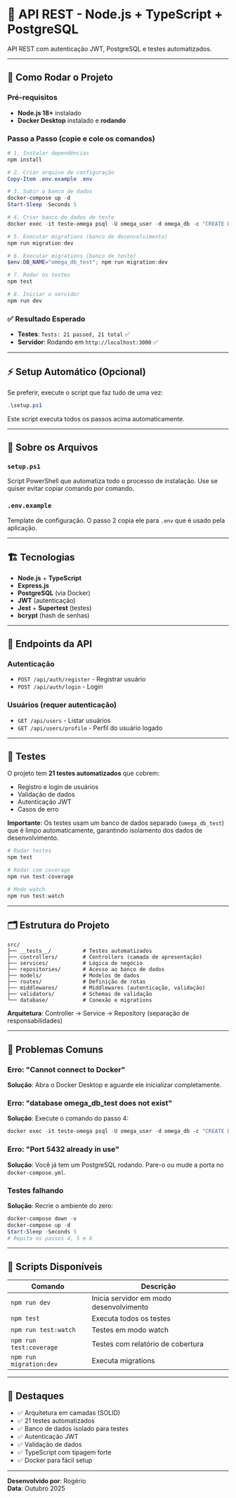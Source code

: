 # 🎯 API REST - Node.js + TypeScript + PostgreSQL

API REST com autenticação JWT, PostgreSQL e testes automatizados.

---

## 🚀 Como Rodar o Projeto

### Pré-requisitos

- **Node.js 18+** instalado
- **Docker Desktop** instalado e **rodando**

### Passo a Passo (copie e cole os comandos)

```powershell
# 1. Instalar dependências
npm install

# 2. Criar arquivo de configuração
Copy-Item .env.example .env

# 3. Subir o banco de dados
docker-compose up -d
Start-Sleep -Seconds 5

# 4. Criar banco de dados de teste
docker exec -it teste-omega psql -U omega_user -d omega_db -c "CREATE DATABASE omega_db_test;"

# 5. Executar migrations (banco de desenvolvimento)
npm run migration:dev

# 6. Executar migrations (banco de teste)
$env:DB_NAME="omega_db_test"; npm run migration:dev

# 7. Rodar os testes
npm test

# 8. Iniciar o servidor
npm run dev
```

### ✅ Resultado Esperado

- **Testes**: `Tests: 21 passed, 21 total` ✅
- **Servidor**: Rodando em `http://localhost:3000` ✅

---

## ⚡ Setup Automático (Opcional)

Se preferir, execute o script que faz tudo de uma vez:

```powershell
.\setup.ps1
```

Este script executa todos os passos acima automaticamente.

---

## 📌 Sobre os Arquivos

### `setup.ps1`

Script PowerShell que automatiza todo o processo de instalação. Use se quiser evitar copiar comando por comando.

### `.env.example`

Template de configuração. O passo 2 copia ele para `.env` que é usado pela aplicação.

---

## 🏗️ Tecnologias

- **Node.js** + **TypeScript**
- **Express.js**
- **PostgreSQL** (via Docker)
- **JWT** (autenticação)
- **Jest** + **Supertest** (testes)
- **bcrypt** (hash de senhas)

---

## 🔐 Endpoints da API

### Autenticação

- `POST /api/auth/register` - Registrar usuário
- `POST /api/auth/login` - Login

### Usuários (requer autenticação)

- `GET /api/users` - Listar usuários
- `GET /api/users/profile` - Perfil do usuário logado

---

## 🧪 Testes

O projeto tem **21 testes automatizados** que cobrem:

- Registro e login de usuários
- Validação de dados
- Autenticação JWT
- Casos de erro

**Importante**: Os testes usam um banco de dados separado (`omega_db_test`) que é limpo automaticamente, garantindo isolamento dos dados de desenvolvimento.

```powershell
# Rodar testes
npm test

# Rodar com coverage
npm run test:coverage

# Modo watch
npm run test:watch
```

---

## 🗂️ Estrutura do Projeto

```
src/
├── __tests__/          # Testes automatizados
├── controllers/        # Controllers (camada de apresentação)
├── services/           # Lógica de negócio
├── repositories/       # Acesso ao banco de dados
├── models/             # Modelos de dados
├── routes/             # Definição de rotas
├── middlewares/        # Middlewares (autenticação, validação)
├── validators/         # Schemas de validação
└── database/           # Conexão e migrations
```

**Arquitetura**: Controller → Service → Repository (separação de responsabilidades)

---

## 🐛 Problemas Comuns

### Erro: "Cannot connect to Docker"

**Solução**: Abra o Docker Desktop e aguarde ele inicializar completamente.

### Erro: "database omega_db_test does not exist"

**Solução**: Execute o comando do passo 4:

```powershell
docker exec -it teste-omega psql -U omega_user -d omega_db -c "CREATE DATABASE omega_db_test;"
```

### Erro: "Port 5432 already in use"

**Solução**: Você já tem um PostgreSQL rodando. Pare-o ou mude a porta no `docker-compose.yml`.

### Testes falhando

**Solução**: Recrie o ambiente do zero:

```powershell
docker-compose down -v
docker-compose up -d
Start-Sleep -Seconds 5
# Repita os passos 4, 5 e 6
```

---

## 📝 Scripts Disponíveis

| Comando                 | Descrição                               |
| ----------------------- | --------------------------------------- |
| `npm run dev`           | Inicia servidor em modo desenvolvimento |
| `npm test`              | Executa todos os testes                 |
| `npm run test:watch`    | Testes em modo watch                    |
| `npm run test:coverage` | Testes com relatório de cobertura       |
| `npm run migration:dev` | Executa migrations                      |

---

## 🎯 Destaques

- ✅ Arquitetura em camadas (SOLID)
- ✅ 21 testes automatizados
- ✅ Banco de dados isolado para testes
- ✅ Autenticação JWT
- ✅ Validação de dados
- ✅ TypeScript com tipagem forte
- ✅ Docker para fácil setup

---

**Desenvolvido por**: Rogério  
**Data**: Outubro 2025
